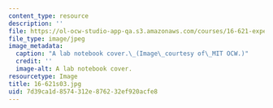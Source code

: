 ```yaml
---
content_type: resource
description: ''
file: https://ol-ocw-studio-app-qa.s3.amazonaws.com/courses/16-621-experimental-projects-i-spring-2003/7d39ca1d8574312e876232ef920acfe8_16-621s03.jpg
file_type: image/jpeg
image_metadata:
  caption: "A lab notebook cover.\_(Image\_courtesy of\_MIT OCW.)"
  credit: ''
  image-alt: A lab notebook cover.
resourcetype: Image
title: 16-621s03.jpg
uid: 7d39ca1d-8574-312e-8762-32ef920acfe8
---
```


